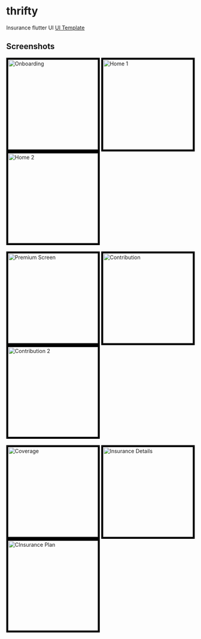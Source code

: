 # thrifty

Insurance flutter UI
<a href="https://dribbble.com/shots/5031349-Thrifty-Insurance-App/attachments/1120743">UI Template</a>

## Screenshots

<div float="left">
<img  src = "https://raw.github.com/wekex35/insurance-app-ui/master/screenshots/onboarding.png" style="border:5px solid black" alt="Onboarding" width="240">

<img  src = "https://raw.github.com/wekex35/insurance-app-ui/master/screenshots/home1.png" style="border:5px solid black" alt="Home 1" width="240">
<img  src = "https://raw.github.com/wekex35/insurance-app-ui/master/screenshots/home2.png" style="border:5px solid black" alt="Home 2" width="240">
</div>
</br>
<div float="left">
<img  src = "https://raw.github.com/wekex35/insurance-app-ui/master/screenshots/premium.png" style="border:5px solid black" alt="Premium Screen" width="240">

<img  src = "https://raw.github.com/wekex35/insurance-app-ui/master/screenshots/contribution.png" style="border:5px solid black" alt="Contribution" width="240">
<img  src = "https://raw.github.com/wekex35/insurance-app-ui/master/screenshots/contribution2.png" style="border:5px solid black" alt="Contribution 2" width="240">
</div>
</br>
<div float="left">
<img  src = "https://raw.github.com/wekex35/insurance-app-ui/master/screenshots/coverage.png" style="border:5px solid black" alt="Coverage" width="240">

<img  src = "https://raw.github.com/wekex35/insurance-app-ui/master/screenshots/insurance_details.png" style="border:5px solid black" alt="Insurance Details" width="240">
<img  src = "https://raw.github.com/wekex35/insurance-app-ui/master/screenshots/insurance_plan.png" style="border:5px solid black" alt="CInsurance Plan" width="240">
</div>